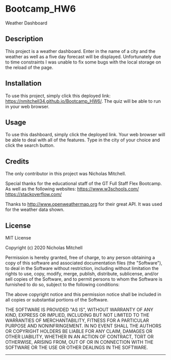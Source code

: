 # Bootcamp_HW6
Weather Dashboard
## Description 
This project is a weather dashboard. Enter in the name of a city and the weather as well as a five day forecast will be displayed. Unfortunately due to time constraints I was unable to fix some bugs with the local storage on the reload of the page. 

## Installation

To use this project, simply click this deployed link: https://nmitchell34.github.io/Bootcamp_HW6/. The quiz will be able to run in your web browser. 


## Usage 

To use this dashboard, simply click the deployed link. Your web browser will be able to deal with all of the features. Type in the city of your choice and click the search button.


## Credits

The only contributor in this project was Nicholas Mitchell.

Special thanks for the educational staff of the GT Full Staff Flex Bootcamp. As well as the following websites:
https://www.w3schools.com/
https://stackoverflow.com/

Thanks to http://www.openweathermap.org for their great API. It was used for the weather data shown.




## License

MIT License

Copyright (c) 2020 Nicholas Mitchell

Permission is hereby granted, free of charge, to any person obtaining a copy
of this software and associated documentation files (the "Software"), to deal
in the Software without restriction, including without limitation the rights
to use, copy, modify, merge, publish, distribute, sublicense, and/or sell
copies of the Software, and to permit persons to whom the Software is
furnished to do so, subject to the following conditions:

The above copyright notice and this permission notice shall be included in all
copies or substantial portions of the Software.

THE SOFTWARE IS PROVIDED "AS IS", WITHOUT WARRANTY OF ANY KIND, EXPRESS OR
IMPLIED, INCLUDING BUT NOT LIMITED TO THE WARRANTIES OF MERCHANTABILITY,
FITNESS FOR A PARTICULAR PURPOSE AND NONINFRINGEMENT. IN NO EVENT SHALL THE
AUTHORS OR COPYRIGHT HOLDERS BE LIABLE FOR ANY CLAIM, DAMAGES OR OTHER
LIABILITY, WHETHER IN AN ACTION OF CONTRACT, TORT OR OTHERWISE, ARISING FROM,
OUT OF OR IN CONNECTION WITH THE SOFTWARE OR THE USE OR OTHER DEALINGS IN THE
SOFTWARE.

---
```